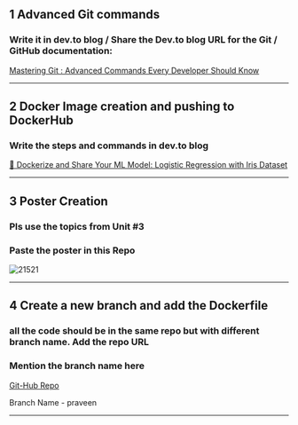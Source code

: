 ## 1 Advanced Git commands 

###  Write it in dev.to blog / Share the Dev.to blog URL for the Git / GitHub documentation:

[Mastering Git : Advanced Commands Every Developer Should Know](https://dev.to/viratpk18/mastering-git-advanced-commands-every-developer-should-know-3f8j)

-----
## 2 Docker Image creation and pushing to DockerHub

###  Write the steps and commands in dev.to blog

[🧠 Dockerize and Share Your ML Model: Logistic Regression with Iris Dataset](https://dev.to/viratpk18/dockerize-and-share-your-ml-model-logistic-regression-with-iris-dataset-3n64)

-----
## 3 Poster Creation

###  Pls use the topics from Unit #3
###  Paste the poster in this Repo

![21521](https://github.com/user-attachments/assets/7182109a-bf97-4daf-a366-7f9e1479f2f2)

-----
## 4 Create a new branch and add the Dockerfile
###  all the code should be in the same repo but with different branch name. Add the repo URL
###  Mention the branch name here

[Git-Hub Repo](https://github.com/viratpk18/24MCR078)

Branch Name - praveen

-----
